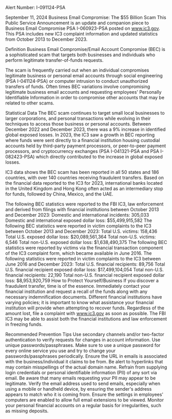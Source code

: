 Alert Number: I-091124-PSA

September 11, 2024
Business Email Compromise: The $55 Billion Scam
This Public Service Announcement is an update and companion piece to Business Email Compromise PSA I-060923-PSA posted on www.ic3.gov. This PSA includes new IC3 complaint information and updated statistics from October 2013 to December 2023.

Definition
Business Email Compromise/Email Account Compromise (BEC) is a sophisticated scam that targets both businesses and individuals who perform legitimate transfer-of-funds requests.

The scam is frequently carried out when an individual compromises legitimate business or personal email accounts through social engineering (PSA I-041124-PSA) or computer intrusion to conduct unauthorized transfers of funds. Often times BEC variations involve compromising legitimate business email accounts and requesting employees' Personally Identifiable Information in order to compromise other accounts that may be related to other scams.

Statistical Data
The BEC scam continues to target small local businesses to larger corporations, and personal transactions while evolving in their techniques to access those business or personal accounts. Between December 2022 and December 2023, there was a 9% increase in identified global exposed losses. In 2023, the IC3 saw a growth in BEC reporting where funds were sent directly to a financial institution housing custodial accounts held by third-party payment processors, or peer-to-peer payment processors, and cryptocurrency exchanges (PSA I-041321-PSA and PSA I-082423-PSA) which directly contributed to the increase in global exposed losses.

IC3 data shows the BEC scam has been reported in all 50 states and 186 countries, with over 140 countries receiving fraudulent transfers. Based on the financial data reported to the IC3 for 2023, international banks located in the United Kingdom and Hong Kong often acted as an intermediary stop for funds, followed by China, Mexico, and the UAE.

The following BEC statistics were reported to the FBI IC3, law enforcement and derived from filings with financial institutions between October 2013 and December 2023:
Domestic and international incidents:	305,033
Domestic and international exposed dollar loss:	$55,499,915,582
The following BEC statistics were reported in victim complaints to the IC3 between October 2013 and December 2023:
Total U.S. victims:	158,436
Total U.S. exposed dollar loss:	$20,089,561,364
Total non-U.S. victims:	6,546
Total non-U.S. exposed dollar loss:	$1,638,490,375
The following BEC statistics were reported by victims via the financial transaction component of the IC3 complaint form, which became available in June 2016. The following statistics were reported in victim complaints to the IC3 between June 2016 and December 2023:
Total U.S. financial recipients:	89,756
Total U.S. financial recipient exposed dollar loss:	$17,499,104,054
Total non-U.S. financial recipients:	22,190
Total non-U.S. financial recipient exposed dollar loss:	$8,953,920,759
How to Protect Yourself/Business
If you discover a fraudulent transfer, time is of the essence. Immediately contact your financial institution and request a recall of the funds along with any necessary indemnification documents. Different financial institutions have varying policies; it is important to know what assistance your financial institution will provide when attempting to recover funds. Regardless of the amount lost, file a complaint with www.ic3.gov as soon as possible. The FBI IC3 may be able to assist both the financial institutions and law enforcement in freezing funds.

Recommended Prevention Tips
Use secondary channels and/or two-factor authentication to verify requests for changes in account information.
Use unique passwords/passphrases. Make sure to use a unique password for every online service you use and try to change your passwords/passphrases periodically.
Ensure the URL in emails is associated with the business/individual it claims to be from.
Be alert to hyperlinks that may contain misspellings of the actual domain name.
Refrain from supplying login credentials or personal identifiable information (PII) of any sort via email. Be aware that many emails requesting your PII may appear to be legitimate.
Verify the email address used to send emails, especially when using a mobile or handheld device, by ensuring the sender's address appears to match who it is coming from.
Ensure the settings in employees' computers are enabled to allow full email extensions to be viewed.
Monitor your personal financial accounts on a regular basis for irregularities, such as missing deposits.
